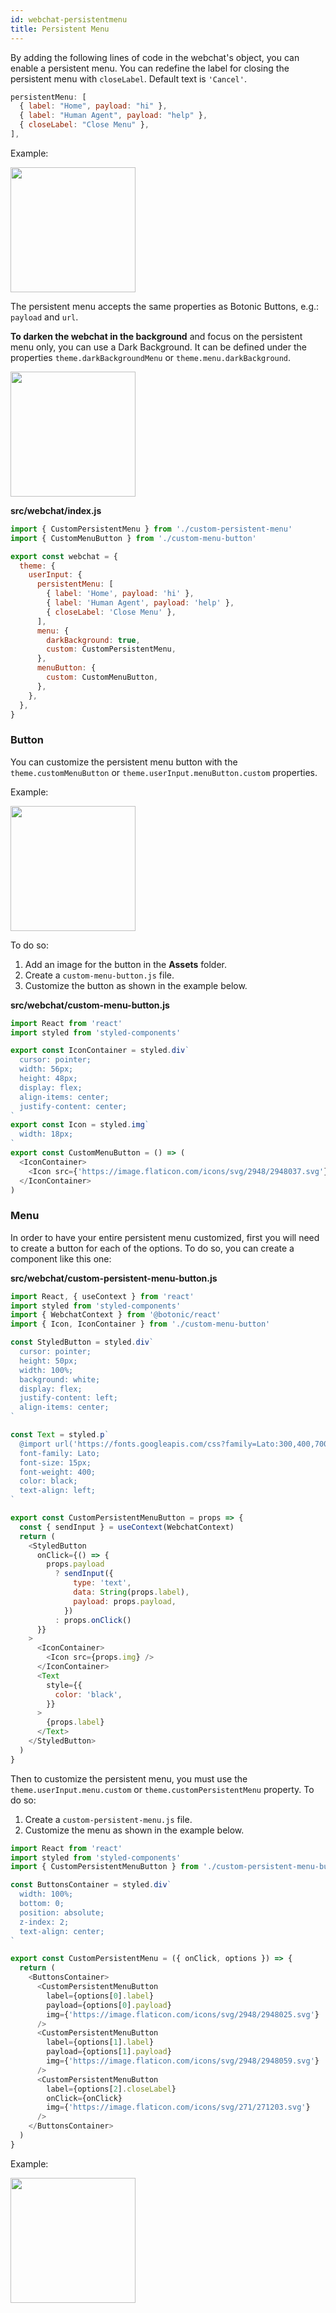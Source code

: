 ```yaml
---
id: webchat-persistentmenu
title: Persistent Menu
---
```


By adding the following lines of code in the webchat's object, you can enable a persistent menu. You can redefine the label for closing the persistent menu with `closeLabel`. Default text is `'Cancel'`.

```javascript
persistentMenu: [
  { label: "Home", payload: "hi" },
  { label: "Human Agent", payload: "help" },
  { closeLabel: "Close Menu" },
],
```
Example:

 <img src="https://botonic-doc-static.netlify.com/images/webchat_persistent_menu.png" width="200" />


The persistent menu accepts the same properties as Botonic Buttons, e.g.: `payload` and `url`.

**To darken the webchat in the background** and focus on the persistent menu only, you can use a Dark Background. It can be defined under the properties `theme.darkBackgroundMenu` or `theme.menu.darkBackground`.


 <img src="https://botonic-doc-static.netlify.com/images/webchat/darkbg.png" width="200" />


**src/webchat/index.js**

```javascript
import { CustomPersistentMenu } from './custom-persistent-menu'
import { CustomMenuButton } from './custom-menu-button'

export const webchat = {
  theme: {
    userInput: {
      persistentMenu: [
        { label: 'Home', payload: 'hi' },
        { label: 'Human Agent', payload: 'help' },
        { closeLabel: 'Close Menu' },
      ],
      menu: {
        darkBackground: true,
        custom: CustomPersistentMenu,
      },
      menuButton: {
        custom: CustomMenuButton,
      },
    },
  },
}
```



### Button

You can customize the persistent menu button with the `theme.customMenuButton` or `theme.userInput.menuButton.custom` properties.

Example:

 <img src="https://botonic-doc-static.netlify.com/images/webchat/persmenu-button.png" width="200" />


To do so:

1. Add an image for the button in the **Assets** folder.
2. Create a `custom-menu-button.js` file.
3. Customize the button as shown in the example below.

**src/webchat/custom-menu-button.js**

```javascript
import React from 'react'
import styled from 'styled-components'

export const IconContainer = styled.div`
  cursor: pointer;
  width: 56px;
  height: 48px;
  display: flex;
  align-items: center;
  justify-content: center;
`
export const Icon = styled.img`
  width: 18px;
`
export const CustomMenuButton = () => (
  <IconContainer>
    <Icon src={'https://image.flaticon.com/icons/svg/2948/2948037.svg'} />
  </IconContainer>
)
```

### Menu

In order to have your entire persistent menu customized, first you will need to create a button for each of the options. To do so, you can create a component like this one:

**src/webchat/custom-persistent-menu-button.js**

```javascript
import React, { useContext } from 'react'
import styled from 'styled-components'
import { WebchatContext } from '@botonic/react'
import { Icon, IconContainer } from './custom-menu-button'

const StyledButton = styled.div`
  cursor: pointer;
  height: 50px;
  width: 100%;
  background: white;
  display: flex;
  justify-content: left;
  align-items: center;
`

const Text = styled.p`
  @import url('https://fonts.googleapis.com/css?family=Lato:300,400,700');
  font-family: Lato;
  font-size: 15px;
  font-weight: 400;
  color: black;
  text-align: left;
`

export const CustomPersistentMenuButton = props => {
  const { sendInput } = useContext(WebchatContext)
  return (
    <StyledButton
      onClick={() => {
        props.payload
          ? sendInput({
              type: 'text',
              data: String(props.label),
              payload: props.payload,
            })
          : props.onClick()
      }}
    >
      <IconContainer>
        <Icon src={props.img} />
      </IconContainer>
      <Text
        style={{
          color: 'black',
        }}
      >
        {props.label}
      </Text>
    </StyledButton>
  )
}
```

Then to customize the persistent menu, you must use the `theme.userInput.menu.custom` or `theme.customPersistentMenu` property.
To do so:

1. Create a `custom-persistent-menu.js` file.
2. Customize the menu as shown in the example below.

```javascript
import React from 'react'
import styled from 'styled-components'
import { CustomPersistentMenuButton } from './custom-persistent-menu-button'

const ButtonsContainer = styled.div`
  width: 100%;
  bottom: 0;
  position: absolute;
  z-index: 2;
  text-align: center;
`

export const CustomPersistentMenu = ({ onClick, options }) => {
  return (
    <ButtonsContainer>
      <CustomPersistentMenuButton
        label={options[0].label}
        payload={options[0].payload}
        img={'https://image.flaticon.com/icons/svg/2948/2948025.svg'}
      />
      <CustomPersistentMenuButton
        label={options[1].label}
        payload={options[1].payload}
        img={'https://image.flaticon.com/icons/svg/2948/2948059.svg'}
      />
      <CustomPersistentMenuButton
        label={options[2].closeLabel}
        onClick={onClick}
        img={'https://image.flaticon.com/icons/svg/271/271203.svg'}
      />
    </ButtonsContainer>
  )
}
```

Example:

 <img src="https://botonic-doc-static.netlify.com/images/webchat/webchat_custommenu.png" width="200" />

